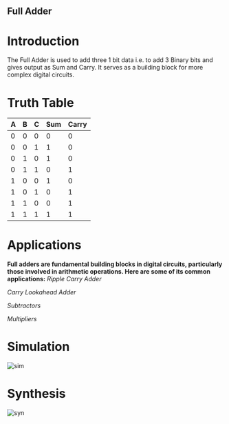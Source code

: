 ## Full Adder
# Introduction
The Full Adder is used to add three 1 bit data i.e. to add 3 Binary bits and gives output as Sum and Carry.
It serves as a building block for more complex digital circuits.

# Truth Table
| A | B | C | Sum | Carry |
|---|---|---|-----|-------|
| 0 | 0 | 0 |  0  |   0   |
| 0 | 0 | 1 |  1  |   0   |
| 0 | 1 | 0 |  1  |   0   |
| 0 | 1 | 1 |  0  |   1   |
| 1 | 0 | 0 |  1  |   0   |
| 1 | 0 | 1 |  0  |   1   |
| 1 | 1 | 0 |  0  |   1   |
| 1 | 1 | 1 |  1  |   1   |

# Applications
**Full adders are fundamental building blocks in digital circuits, particularly those involved in arithmetic operations. Here are some of its common applications:**
*Ripple Carry Adder*

*Carry Lookahead Adder*

*Subtractors*

*Multipliers*

# Simulation
![sim](https://github.com/user-attachments/assets/8144ba08-283a-43b1-b617-931584492b72)

# Synthesis
![syn](https://github.com/user-attachments/assets/96deab24-3118-4863-9c7d-32d88aeeb2d8)
